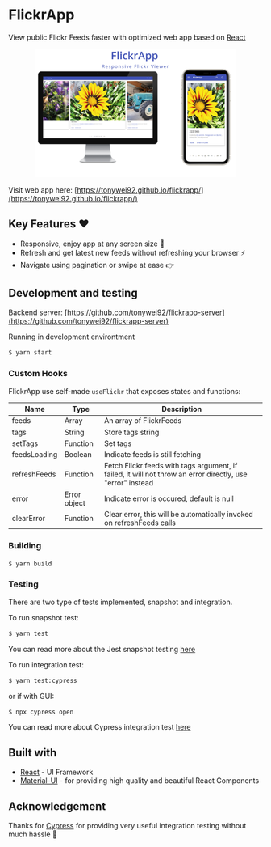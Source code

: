 # FlickrApp

View public Flickr Feeds faster with optimized web app based on [React](https://reactjs.org/)

<div align="center">
    <img src="/other/screenshot.png" width="400px"</img> 
</div>

Visit web app here: [https://tonywei92.github.io/flickrapp/](https://tonywei92.github.io/flickrapp/)

## Key Features ❤

- Responsive, enjoy app at any screen size 📱
- Refresh and get latest new feeds without refreshing your browser ⚡
- Navigate using pagination or swipe at ease 👉

## Development and testing

Backend server: [https://github.com/tonywei92/flickrapp-server](https://github.com/tonywei92/flickrapp-server)

Running in development environtment

```bash
$ yarn start
```

### Custom Hooks

FlickrApp use self-made `useFlickr` that exposes states and functions:

| Name         | Type         | Description                                                                                                |
| ------------ | ------------ | ---------------------------------------------------------------------------------------------------------- |
| feeds        | Array        | An array of FlickrFeeds                                                                                    |
| tags         | String       | Store tags string                                                                                          |
| setTags      | Function     | Set tags                                                                                                   |
| feedsLoading | Boolean      | Indicate feeds is still fetching                                                                           |
| refreshFeeds | Function     | Fetch Flickr feeds with tags argument, if failed, it will not throw an error directly, use "error" instead |
| error        | Error object | Indicate error is occured, default is null                                                                 |
| clearError   | Function     | Clear error, this will be automatically invoked on refreshFeeds calls                                      |

### Building

```bash
$ yarn build
```

### Testing

There are two type of tests implemented, snapshot and integration.

To run snapshot test:

```bash
$ yarn test
```

You can read more about the Jest snapshot testing [here](https://jestjs.io/docs/en/tutorial-react)

To run integration test:

```bash
$ yarn test:cypress
```

or if with GUI:

```bash
$ npx cypress open
```

You can read more about Cypress integration test [here](https://www.cypress.io/how-it-works)

## Built with

- [React](https://reactjs.org/) - UI Framework
- [Material-UI](https://material-ui.com/) - for providing high quality and beautiful React Components

## Acknowledgement

Thanks for [Cypress](https://www.cypress.io) for providing very useful integration testing without much hassle 💪
